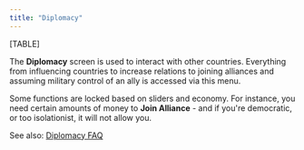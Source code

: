 ```yaml
---
title: "Diplomacy"
---
```


[TABLE]

  
The **Diplomacy** screen is used to interact with other countries.
Everything from influencing countries to increase relations to joining
alliances and assuming military control of an ally is accessed via this
menu.

Some functions are locked based on sliders and economy. For instance,
you need certain amounts of money to **Join Alliance** - and if you're
democratic, or too isolationist, it will not allow you.

See also: [Diplomacy FAQ](/Diplomacy_FAQ "Diplomacy FAQ")
